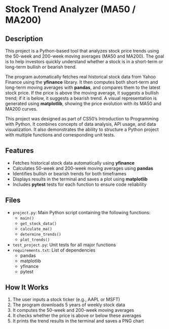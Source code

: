 # Stock Trend Analyzer (MA50 / MA200)


## Description
This project is a Python-based tool that analyzes stock price trends using the 50-week and 200-week moving averages (MA50 and MA200).
The goal is to help investors quickly understand whether a stock is in a short-term or long-term bullish or bearish trend.

The program automatically fetches real historical stock data from Yahoo Finance using the **yfinance** library.
It then computes both short-term and long-term moving averages with **pandas**, and compares them to the latest stock price.
If the price is above the moving average, it suggests a bullish trend; if it is below, it suggests a bearish trend.
A visual representation is generated using **matplotlib**, showing the price evolution with its MA50 and MA200 curves.

This project was designed as part of CS50’s Introduction to Programming with Python.
It combines concepts of data analysis, API usage, and data visualization.
It also demonstrates the ability to structure a Python project with multiple functions and corresponding unit tests.

## Features
- Fetches historical stock data automatically using **yfinance**
- Calculates 50-week and 200-week moving averages using **pandas**
- Identifies bullish or bearish trends for both timeframes
- Displays results in the terminal and saves a plot using **matplotlib**
- Includes **pytest** tests for each function to ensure code reliability

## Files
- `project.py`: Main Python script containing the following functions:
  - `main()`
  - `get_stock_data()`
  - `calculate_ma()`
  - `determine_trends()`
  - `plot_trends()`
- `test_project.py`: Unit tests for all major functions
- `requirements.txt`: List of dependencies
  - pandas
  - matplotlib
  - yfinance
  - pytest

## How It Works
1. The user inputs a stock ticker (e.g., AAPL or MSFT)
2. The program downloads 5 years of weekly stock data
3. It computes the 50-week and 200-week moving averages
4. It checks whether the price is above or below these averages
5. It prints the trend results in the terminal and saves a PNG chart


